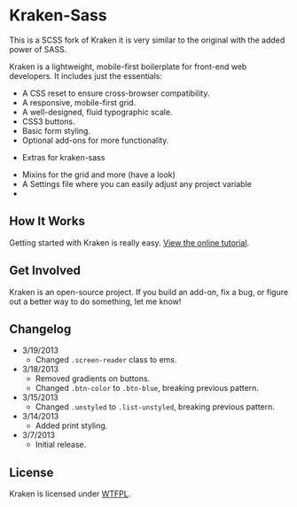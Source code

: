 # Kraken-Sass

This is a SCSS fork of Kraken it is very similar to the original with the added power of SASS.

Kraken is a lightweight, mobile-first boilerplate for front-end web developers. It includes just the essentials:

* A CSS reset to ensure cross-browser compatibility.
* A responsive, mobile-first grid.
* A well-designed, fluid typographic scale.
* CSS3 buttons.
* Basic form styling.
* Optional add-ons for more functionality.

- Extras for kraken-sass

* Mixins for the grid and more (have a look)
* A Settings file where you can easily adjust any project variable
*

## How It Works
Getting started with Kraken is really easy. [View the online tutorial](http://cferdinandi.github.com/kraken/).

## Get Involved
Kraken is an open-source project. If you build an add-on, fix a bug, or figure out a better way to do something, let me know!

## Changelog
* 3/19/2013
  * Changed `.screen-reader` class to ems.
* 3/18/2013
  * Removed gradients on buttons.
  * Changed `.btn-color` to `.btn-blue`, breaking previous pattern.
* 3/15/2013
  * Changed `.unstyled` to `.list-unstyled`, breaking previous pattern.
* 3/14/2013
  * Added print styling.
* 3/7/2013
  * Initial release.

## License
Kraken is licensed under [WTFPL](http://www.wtfpl.net/).
